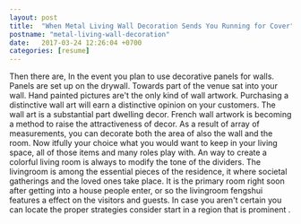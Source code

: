 ```yaml
---
layout: post
title:  "When Metal Living Wall Decoration Sends You Running for Cover"
postname: "metal-living-wall-decoration"
date:   2017-03-24 12:26:04 +0700
categories: [resume]
---
```

Then there are, In the event you plan to use decorative panels for walls. Panels are set up on the drywall. Towards part of the venue sat into your wall. Hand painted pictures are't the only kind of wall artwork. Purchasing a distinctive wall art will earn a distinctive opinion on your customers. The wall art is a substantial part dwelling decor. French wall artwork is becoming a method to raise the attractiveness of decor. As a result of array of measurements, you can decorate both the area of also the wall and the room. Now itfully your choice what you would want to keep in your living space, all of those items and many roles play with. An way to create a colorful living room is always to modify the tone of the dividers. The livingroom is among the essential pieces of the residence, it where societal gatherings and the loved ones take place. It is the primary room right soon after getting into a house people enter, or so the livingroom fengshui features a effect on the visitors and guests. In case you aren't certain you can locate the proper strategies consider start in a region that is prominent .
